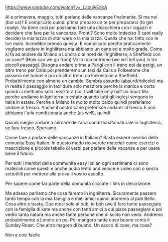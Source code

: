https://www.youtube.com/watch?v=_LaculyEdxA


Al e primavera, maggio, tutti parlano delle vancanze finalmente. Si ma noi (but us)? E complicato quindi prima preparo un te per prepararci (to get ready). Va bene cosi poi possiamo fare una chiacchiera con i ragazzi e decidere che fare per le vancanze. Pronti? Sono molto indeciso (I cant really decide) la mia tazza di star wars o la mia tazza. Quella che hai fatto con le tue mani. Incredible prendo questa. 
E complicato perche praticamente vogliamo andare in Inghliterra ma abbiamo un cane ed e molto grade. Come si fa ad andare da Milano a Londra o al nord dell'inghilterra, a Sheffield con un cane? (How can we go from)
Ve lo raccontremo (we will tell you) in tre piccoli passaggi. Bisogna andare prima a Parigi con il treno poi da parigi, un altro treno per Calis poi prenderemo un taxi da Calis a Folkestone che passera nel tunnel e poi un altro treno da Folkestone a Sheffield. Probabilmente con almeno un cambio. Sembra assurdo (absurd/ridicolo) ma in realta il passaggio in taxi dura solo mezz'ora perche la manica e corta
quindi ci mettiamo solo mezz'ora (so it will take only half an hour)
Ma perche andiamo in Ignliterra in estate quando tutti gli inglesi vengono in italia in estate. Perche a Milano fa molto molto caldo quindi preferiamo andare al fresco. Anche il nostro cane preferisce andarer al fresco E non abbiamo l'aria condizionata anche (as well), quindi

Quindi meglio andare a cercare dell'aria condizionata naturale in Inghilterra, se fara fresco. Speriamo.

Come fare a parlare delle vancanze in Italiano? Basta essere membri della comunita Easy Italian. In questo modo riceverete materiali come esercizi o trascrizione e piccole tabelle di verbi per parlare delle vacanze e per usare bene il futuro.

Per tutti i membri della communita easy Italian ogni settimana ci sono materiali come questi e anche audio lento and veloce e video con o senza sottotitili per mettere alla prova il vostro ascolto.

Per sapere come far parte della comunita cliccate il link in descrizione.

Ma adesso parliamo che cosa faremo in inghilterra. Sicuramente passero tanto tempo con la mia famiglia e miei amici quindi andremo al pub Bello. Cosa altro e basta. Due mesi solo al pub. io beh (well) faro tante passegiate con la famiglia di kate ma anche con tanti amici a cui piace passegiare e poi vedro tanta natura ma anche tante persone che di solito non vedo. Andremo probabilmente a Londra un po. Poi mangero tante cose buone come il Sunday Roast. Che altro magero di buono. Un sacco di cose, ma cosa?

Non e cosi facile


